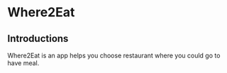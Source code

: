 # Where2Eat

## Introductions

Where2Eat is an app helps you choose restaurant where you could go to have meal.


